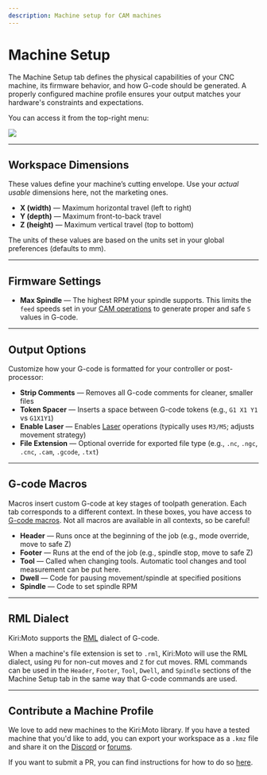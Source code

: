 ```yaml
---
description: Machine setup for CAM machines
---
```


# Machine Setup

The Machine Setup tab defines the physical capabilities of your CNC machine, its firmware behavior, and how G-code should be generated. A properly configured machine profile ensures your output matches your hardware's constraints and expectations.

You can access it from the top-right menu:

![](/img/CAM/machinesTab.png)

---

## Workspace Dimensions

These values define your machine’s cutting envelope. Use your _actual usable_ dimensions here, not the marketing ones.

- **X (width)** — Maximum horizontal travel (left to right)
- **Y (depth)** — Maximum front-to-back travel
- **Z (height)** — Maximum vertical travel (top to bottom)

The units of these values are based on the units set in your global preferences (defaults to mm).

---

## Firmware Settings

- **Max Spindle** — The highest RPM your spindle supports. This limits the `feed` speeds set in your [CAM operations](/kiri-moto/CAM/ops) to generate proper and safe `S` values in G-code.

---

## Output Options

Customize how your G-code is formatted for your controller or post-processor:

- **Strip Comments** — Removes all G-code comments for cleaner, smaller files
- **Token Spacer** — Inserts a space between G-code tokens (e.g., `G1 X1 Y1` vs `G1X1Y1`)
- **Enable Laser** — Enables [Laser](./ops#laser-operations) operations (typically uses `M3/M5`; adjusts movement strategy)
- **File Extension** — Optional override for exported file type (e.g., `.nc`, `.ngc`, `.cnc`, `.cam`, `.gcode`, `.txt`)

---

## G-code Macros

Macros insert custom G-code at key stages of toolpath generation. Each tab corresponds to a different context. In these boxes, you have access to [G-code macros](../gcode-macros). Not all macros are available in all contexts, so be careful!

- **Header** — Runs once at the beginning of the job (e.g., mode override, move to safe Z)
- **Footer** — Runs at the end of the job (e.g., spindle stop, move to safe Z)
- **Tool** — Called when changing tools. Automatic tool changes and tool measurement can be put here.
- **Dwell** — Code for pausing movement/spindle at specified positions
- **Spindle** — Code to set spindle RPM

---

## RML Dialect

Kiri:Moto supports the [RML](https://downloadcenter.rolanddg.com/contents/manuals/PNC-3200_USE2_E_R5.pdf) dialect of G-code.

When a machine's file extension is set to `.rml`, Kiri:Moto will use the RML dialect, using `PU` for non-cut moves and `Z` for cut moves. RML commands can be used in the `Header`, `Footer`, `Tool`, `Dwell`, and `Spindle` sections of the Machine Setup tab in the same way that G-code commands are used.

---

## Contribute a Machine Profile

We love to add new machines to the Kiri:Moto library. If you have a tested machine that you'd like to add, you can export your workspace as a `.kmz` file and share it on the [Discord](https://discord.gg/suyCCgr) or [forums](https://forum.grid.space).

If you want to submit a PR, you can find instructions for how to do so [here](https://github.com/GridSpace/grid-apps/blob/master/contributing.md#how-to-add-a-new-machine).
